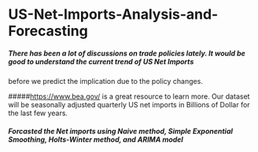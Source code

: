# US-Net-Imports-Analysis-and-Forecasting

##### There has been a lot of discussions on trade policies lately. It would be good to understand the current trend of US Net Imports 
before we predict the implication due to the policy changes. 

#####https://www.bea.gov/ is a great resource to learn more. Our dataset will be seasonally adjusted quarterly US net imports in Billions 
of Dollar for the last few years. 

##### Forcasted the Net imports using Naive method, Simple Exponential Smoothing, Holts-Winter method, and ARIMA model

